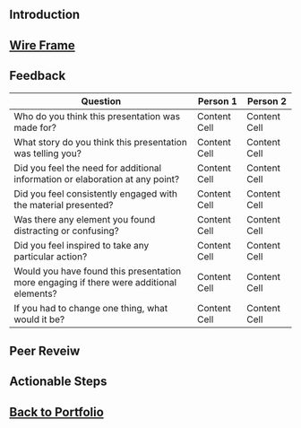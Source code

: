 ## Introduction


## [Wire Frame]([https://duncbind.github.io/portfolio/](https://preview.shorthand.com/p0B2qSP9epgg9CXW))


## Feedback


| Question  | Person 1 | Person 2 |
| ------------- | ------------- | ------------- |
| Who do you think this presentation was made for?  | Content Cell  | Content Cell  |
| What story do you think this presentation was telling you?  | Content Cell  | Content Cell  |
| Did you feel the need for additional information or elaboration at any point?  | Content Cell  | Content Cell  |
| Did you feel consistently engaged with the material presented?  | Content Cell  | Content Cell  |
| Was there any element you found distracting or confusing?  | Content Cell  | Content Cell  |
| Did you feel inspired to take any particular action?  | Content Cell  | Content Cell  |
| Would you have found this presentation more engaging if there were additional elements?  | Content Cell  | Content Cell  |
| If you had to change one thing, what would it be?  | Content Cell  | Content Cell  |

## Peer Reveiw


## Actionable Steps



## [Back to Portfolio](https://duncbind.github.io/portfolio/)
